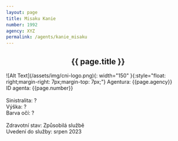 ```yaml
---
layout: page
title: Misaku Kanie
number: 1992
agency: XYZ
permalink: /agents/kanie_misaku
---
```


<center><h2>{{ page.title }}</h2></center>
![Alt Text](/assets/img/cni-logo.png){: width="150" }{:style="float: right;margin-right: 7px;margin-top: 7px;"}
Agentura: {{page.agency}}
<br>
ID agenta: {{page.number}}
<br>
<br>
Sinistralita: ?
<br>
Výška: ?
<br>
Barva očí: ?
<br>
<br>
Zdravotní stav: Způsobilá službě
<br>
Uvedení do služby: srpen 2023